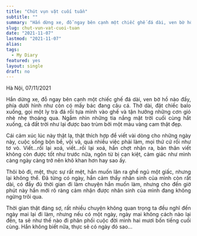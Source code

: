 ```yaml
---
title: "Chút vụn vặt cuối tuần"
subtitle: ""
summary: "Hắn dừng xe, đỗ ngay bên cạnh một chiếc ghế đá dài, ven bờ hồ nào đấy, phía dưới hình như còn có mấy bác đang câu cá. Thở dài, đặt chiếc balo xuống, gọi một ly trà đá..."
slug: chut-vun-vat-cuoi-tuan
date: "2021-11-07"
lastmod: "2021-11-07"
alias:
tags:
  - My Diary
featured: yes
layout: single
draft: no
---
```


<p style = "text-align: justify">Hà Nội, 07/11/2021</p>

<p style = "text-align: justify">Hắn dừng xe, đỗ ngay bên cạnh một chiếc ghế đá dài, ven bờ hồ nào đấy, phía dưới hình như còn có mấy bác đang câu cá. Thở dài, đặt chiếc balo xuống, gọi một ly trà đá rồi tựa mình vào ghế và tận hưởng những cơn gió nhè nhẹ thoáng qua. Ngắm nhìn những tia nắng mặt trời cuối cùng hắt xuống, cả đất trời như lại được bao trùm bởi một màu vàng cam thật đẹp.</p>

<p style = "text-align: justify">Cái cảm xúc lúc này thật lạ, thật thích hợp để viết vài dòng cho những ngày này, cuộc sống bộn bề, vội vã, quá nhiều việc phải làm, mọi thứ cứ rối như tơ vò. Viết...rồi lại xoá, viết...rồi lại xoá, hắn chợt nhận ra, bản thân viết không còn được tốt như trước nữa, ngôn từ bị cạn kiệt, cảm giác như mình càng ngày càng trở nên khô khan hơn hay sao ấy.</p>

<p style = "text-align: justify">Thôi bỏ đi, mệt, thực sự rất mệt, hắn muốn lăn ra ghế ngủ một giấc, nhưng lại không thể. Đã từng có ngày, hắn cảm thấy nhân sinh của mình còn rất dài, có đầy đủ thời gian đi làm chuyện hắn muốn làm, nhưng cho đến giờ phút này hắn mới rõ ràng cảm nhận được nhân sinh của mình đang không ngừng trôi qua.</p>

<p style = "text-align: justify">Thời gian thật đáng sợ, rất nhiều chuyện không quan trọng ta đều nghĩ đến ngày mai lại đi làm, nhưng nếu có một ngày, ngày mai không cách nào lại đến, ta sẽ như thế nào đi phân phối cuộc đời mình hai mươi bốn tiếng cuối cùng. Hắn không biết nữa, thực sẽ có ngày đó sao...</p>
